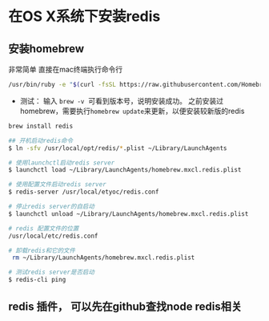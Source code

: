# 在OS X系统下安装redis

## 安装homebrew
非常简单 直接在mac终端执行命令行
```bash
/usr/bin/ruby -e "$(curl -fsSL https://raw.githubusercontent.com/Homebrew/install/master/install)"

```

* 测试：
输入 `brew -v`  可看到版本号，说明安装成功。
之前安装过homebrew，需要执行`homebrew update`来更新，以便安装较新版的redis

```bash
brew install redis
```


```bash
## 开机启动redis命令 
$ ln -sfv /usr/local/opt/redis/*.plist ~/Library/LaunchAgents

# 使用launchctl启动redis server 
$ launchctl load ~/Library/LaunchAgents/homebrew.mxcl.redis.plist

# 使用配置文件启动redis server 
$ redis-server /usr/local/etyoc/redis.conf

# 停止redis server的自启动 
$ launchctl unload ~/Library/LaunchAgents/homebrew.mxcl.redis.plist

# redis 配置文件的位置 
/usr/local/etc/redis.conf

# 卸载redis和它的文件 
 rm ~/Library/LaunchAgents/homebrew.mxcl.redis.plist

# 测试redis server是否启动 
$ redis-cli ping
```

## redis 插件， 可以先在github查找node redis相关